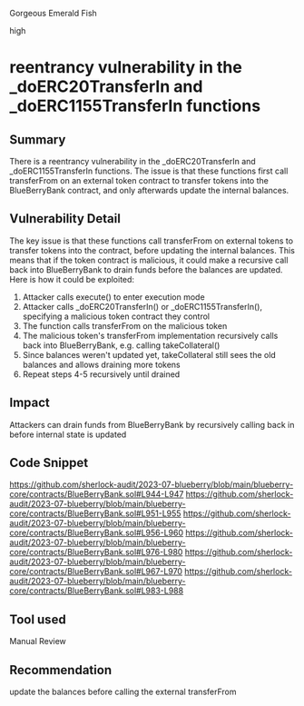 Gorgeous Emerald Fish

high

# reentrancy vulnerability in the _doERC20TransferIn and _doERC1155TransferIn functions
## Summary
There is a reentrancy vulnerability in the _doERC20TransferIn and _doERC1155TransferIn functions. The issue is that these functions first call transferFrom on an external token contract to transfer tokens into the BlueBerryBank contract, and only afterwards update the internal balances.

## Vulnerability Detail
The key issue is that these functions call transferFrom on external tokens to transfer tokens into the contract, before updating the internal balances. This means that if the token contract is malicious, it could make a recursive call back into BlueBerryBank to drain funds before the balances are updated.
Here is how it could be exploited:
1. Attacker calls execute() to enter execution mode
2. Attacker calls _doERC20TransferIn() or _doERC1155TransferIn(), specifying a malicious token contract they control
3. The function calls transferFrom on the malicious token
4. The malicious token's transferFrom implementation recursively calls back into BlueBerryBank, e.g. calling takeCollateral()
5. Since balances weren't updated yet, takeCollateral still sees the old balances and allows draining more tokens
6. Repeat steps 4-5 recursively until drained

## Impact
Attackers can drain funds from BlueBerryBank by recursively calling back in before internal state is updated
## Code Snippet
https://github.com/sherlock-audit/2023-07-blueberry/blob/main/blueberry-core/contracts/BlueBerryBank.sol#L944-L947
https://github.com/sherlock-audit/2023-07-blueberry/blob/main/blueberry-core/contracts/BlueBerryBank.sol#L951-L955
https://github.com/sherlock-audit/2023-07-blueberry/blob/main/blueberry-core/contracts/BlueBerryBank.sol#L956-L960
https://github.com/sherlock-audit/2023-07-blueberry/blob/main/blueberry-core/contracts/BlueBerryBank.sol#L976-L980
https://github.com/sherlock-audit/2023-07-blueberry/blob/main/blueberry-core/contracts/BlueBerryBank.sol#L967-L970
https://github.com/sherlock-audit/2023-07-blueberry/blob/main/blueberry-core/contracts/BlueBerryBank.sol#L983-L988
## Tool used

Manual Review

## Recommendation
 update the balances before calling the external transferFrom